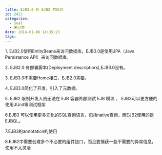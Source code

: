 ```yaml
---
title: EJB3.0 和 EJB2 的区别
id: 2425
categories:
  - Seal
  - 未分类
date: 2014-01-06 14:35:23
tags:
---
```


1\. EJB2.0使用EntityBeans来访问数据库，EJB3.0是使用JPA（Java Persistance API）来访问数据库。

2\. EJB2.0 有部署脚本(Deployment descriptiors),EJB3.0没有。

3\. EJB3.0不需要Home接口，EJB2.0需要。

4\. EJB3.0简化了开发，引入了元数据。

5\. EJB2 限制开发人员无法在 EJB 容器外部测试 EJB 模块 ， EJB3可以更方便的使用JUnit等测试框架

6.EJB3 可以使用更多元化的SQL查询语言，包括native查询，而EJB2使用的是EJBQL。

7.EJB3的annotation的使用

8.EJB2中需要创建多个不必要的组件接口，而且要捕获一些不需要的异常信息，使用不太灵活
